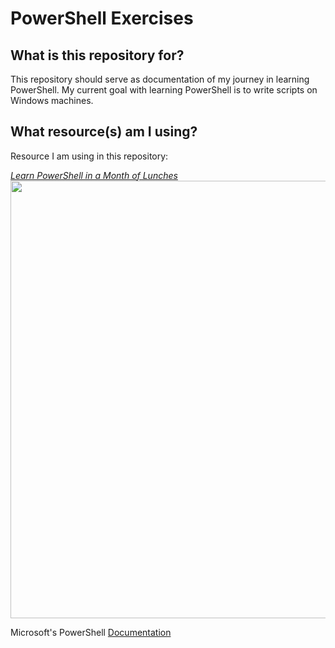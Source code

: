 # PowerShell Exercises

## What is this repository for?
This repository should serve as documentation of my journey in learning PowerShell. My current goal with learning PowerShell is to write scripts on Windows machines. 

## What resource(s) am I using?
Resource I am using in this repository:

[*Learn PowerShell in  a Month of Lunches*](https://www.manning.com/books/learn-powershell-in-a-month-of-lunches)<br>
<img src="https://github.com/johnnyh209/PowerShell-Exercises/assets/33064730/543277d4-9de0-4f20-bec0-65f4e8745389" Width="700" />

Microsoft's PowerShell [Documentation](https://learn.microsoft.com/en-us/powershell/scripting/how-to-use-docs?view=powershell-7.4)






